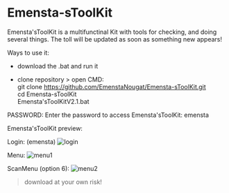 # Emensta-sToolKit
Emensta'sToolKit is a multifunctinal Kit with tools for checking, and doing several things. The toll will be updated as soon as something new appears!

Ways to use it:
- download the .bat and run it

- clone repository > open CMD:                                                                 
      git clone https://github.com/EmenstaNougat/Emensta-sToolKit.git                                                             
      cd Emensta-sToolKit                                     
      Emensta'sToolKitV2.1.bat                               

PASSWORD: 
Enter the password to access Emensta'sToolKit: emensta

Emensta'sToolKit preview:

Login: (emensta)
![login](https://github.com/EmenstaNougat/Emensta-sToolKit-.bat-.exe-/assets/114187939/20c2e4d8-57c0-4891-ba90-e90b206a2dc9)

Menu:
![menu1](https://github.com/EmenstaNougat/Emensta-sToolKit-.bat-.exe-/assets/114187939/c785608f-9c40-46df-a1c7-e0155e5f4f9c)

ScanMenu (option 6):
![menu2](https://github.com/EmenstaNougat/Emensta-sToolKit-.bat-.exe-/assets/114187939/0c911776-6e0e-481f-ad82-a5563991aa98)

>download at your own risk!
